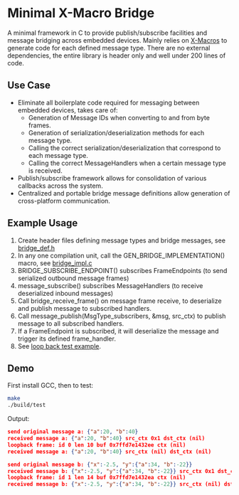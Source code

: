 # Minimal X-Macro Bridge
A minimal framework in C to provide publish/subscribe facilities and message bridging across embedded devices. Mainly relies on [X-Macros](https://en.wikipedia.org/wiki/X_Macro) to generate code for each defined message type. There are no external dependencies, the entire library is header only and well under 200 lines of code. 

## Use Case
- Eliminate all boilerplate code required for messaging between embedded devices, takes care of:
    - Generation of Message IDs when converting to and from byte frames.
    - Generation of serialization/deserialization methods for each message type.
    - Calling the correct serialization/deserialization that correspond to each message type.
    - Calling the correct MessageHandlers when a certain message type is received.
- Publish/subscribe framework allows for consolidation of various callbacks across the system.
- Centralized and portable bridge message definitions allow generation of cross-platform communication.

## Example Usage
1. Create header files defining message types and bridge messages, see [bridge_def.h](./include/bridge_def.h)
2. In any one compilation unit, call the GEN_BRIDGE_IMPLEMENTATION() macro, see [bridge_impl.c](./src/bridge_impl.c)
3. BRIDGE_SUBSCRIBE_ENDPOINT() subscribes FrameEndpoints (to send serialized outbound message frames)
4. message_subscribe() subscribes MessageHandlers (to receive deserialized inbound messages)
5. Call bridge_receive_frame() on message frame receive, to deserialize and publish message to subscribed handlers.
6. Call message_publish(MsgType_subscribers, &msg, src_ctx) to publish message to all subscribed handlers.
7. If a FrameEndpoint is subscribed, it will deserialize the message and trigger its defined frame_handler.
8. See [loop back test example](./src/test.c).

## Demo
First install GCC, then to test:
```bash
make
./build/test
```
Output:
```json
send original message a: {"a":20, "b":40}
received message a: {"a":20, "b":40} src_ctx 0x1 dst_ctx (nil)
loopback frame: id 0 len 10 buf 0x7ffd7e1432ee ctx (nil)
received message a: {"a":20, "b":40} src_ctx (nil) dst_ctx (nil)

send original message b: {"x":-2.5, "y":{"a":34, "b":-22}}
received message b: {"x":-2.5, "y":{"a":34, "b":-22}} src_ctx 0x1 dst_ctx (nil)
loopback frame: id 1 len 14 buf 0x7ffd7e1432ea ctx (nil)
received message b: {"x":-2.5, "y":{"a":34, "b":-22}} src_ctx (nil) dst_ctx (nil)
```
